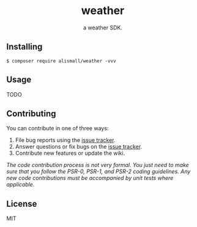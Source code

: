 <h1 align="center"> weather </h1>

<p align="center"> a weather SDK.</p>


## Installing

```shell
$ composer require alismall/weather -vvv
```

## Usage

TODO

## Contributing

You can contribute in one of three ways:

1. File bug reports using the [issue tracker](https://github.com/alismall/weather/issues).
2. Answer questions or fix bugs on the [issue tracker](https://github.com/alismall/weather/issues).
3. Contribute new features or update the wiki.

_The code contribution process is not very formal. You just need to make sure that you follow the PSR-0, PSR-1, and PSR-2 coding guidelines. Any new code contributions must be accompanied by unit tests where applicable._

## License

MIT